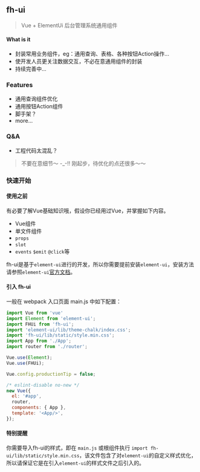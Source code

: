 ## fh-ui

> Vue + ElementUi 后台管理系统通用组件

#### What is it

* 封装常用业务组件，eg：通用查询、表格、各种按钮Action操作...
* 使开发人员更关注数据交互，不必在意通用组件的封装
* 持续完善中...

### Features

* 通用查询组件优化
* 通用按钮Action组件
* 脚手架？
* more...

### Q&A
* 工程代码太混乱？
> 不要在意细节～ -_-!! 刚起步，待优化的点还很多～～


### 快速开始

#### 使用之前

有必要了解Vue基础知识哦，假设你已经用过Vue，并掌握如下内容。
* Vue组件
* 单文件组件
* `props`
* `slot`
* `events` `$emit` `@click`等

fh-ui是基于`element-ui`进行的开发，所以你需要提前安装`element-ui`，安装方法请参照`element-ui`[官方文档](http://element.eleme.io/#/zh-CN/component/installation)。

#### 引入 fh-ui 
一般在 webpack 入口页面 main.js 中如下配置：
```js
import Vue from 'vue'
import Element from 'element-ui';
import FHUi from 'fh-ui';
import 'element-ui/lib/theme-chalk/index.css';
import 'fh-ui/lib/static/style.min.css';
import App from './App';
import router from './router';

Vue.use(Element);
Vue.use(FHUi);

Vue.config.productionTip = false;

/* eslint-disable no-new */
new Vue({
  el: '#app',
  router,
  components: { App },
  template: '<App/>',
});
```

#### 特别提醒
你需要导入fh-ui的样式，即在 `main.js` 或根组件执行 `import fh-ui/lib/static/style.min.css`，该文件包含了对`element-ui`的自定义样式优化，所以请保证它是在引入`element-ui`的样式文件之后引入的。
